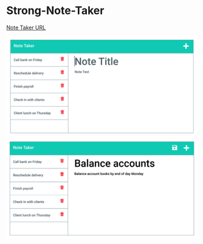 # Strong-Note-Taker

[Note Taker URL](#https://desolate-fortress-22123.herokuapp.com/notes)

![Note taker Screenshot 1](Assets/11-express-homework-demo-01.png)
![Note taker Screenshot 2](Assets/11-express-homework-demo-02.png)
